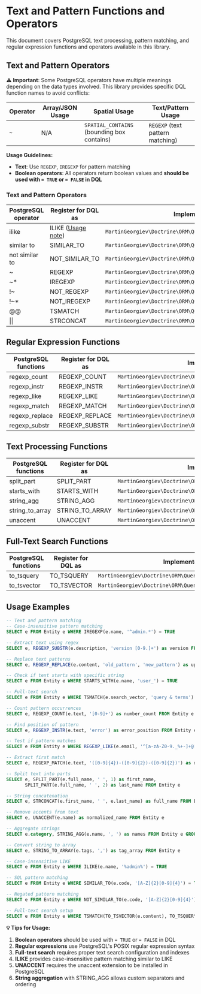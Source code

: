 # Text and Pattern Functions and Operators

This document covers PostgreSQL text processing, pattern matching, and regular expression functions and operators available in this library.

## Text and Pattern Operators

**⚠️ Important**: Some PostgreSQL operators have multiple meanings depending on the data types involved. This library provides specific DQL function names to avoid conflicts:

| Operator | Array/JSON Usage | Spatial Usage | Text/Pattern Usage |
|---|---|---|---|
| `~` | N/A | `SPATIAL_CONTAINS` (bounding box contains) | `REGEXP` (text pattern matching) |

**Usage Guidelines:**
- **Text**: Use `REGEXP`, `IREGEXP` for pattern matching
- **Boolean operators**: All operators return boolean values and **should be used with `= TRUE` or `= FALSE` in DQL**

### Text and Pattern Operators

| PostgreSQL operator | Register for DQL as | Implemented by |
|---|---|---|
| ilike | ILIKE ([Usage note](USE-CASES-AND-EXAMPLES.md)) | `MartinGeorgiev\Doctrine\ORM\Query\AST\Functions\Ilike` |
| similar to | SIMILAR_TO | `MartinGeorgiev\Doctrine\ORM\Query\AST\Functions\SimilarTo` |
| not similar to | NOT_SIMILAR_TO | `MartinGeorgiev\Doctrine\ORM\Query\AST\Functions\NotSimilarTo` |
| ~ | REGEXP | `MartinGeorgiev\Doctrine\ORM\Query\AST\Functions\Regexp` |
| ~* | IREGEXP | `MartinGeorgiev\Doctrine\ORM\Query\AST\Functions\IRegexp` |
| !~ | NOT_REGEXP | `MartinGeorgiev\Doctrine\ORM\Query\AST\Functions\NotRegexp` |
| !~* | NOT_IREGEXP | `MartinGeorgiev\Doctrine\ORM\Query\AST\Functions\NotIRegexp` |
| @@ | TSMATCH | `MartinGeorgiev\Doctrine\ORM\Query\AST\Functions\Tsmatch` |
| \|\| | STRCONCAT | `MartinGeorgiev\Doctrine\ORM\Query\AST\Functions\StrConcat` |

## Regular Expression Functions

| PostgreSQL functions | Register for DQL as | Implemented by |
|---|---|---|
| regexp_count | REGEXP_COUNT | `MartinGeorgiev\Doctrine\ORM\Query\AST\Functions\RegexpCount` |
| regexp_instr | REGEXP_INSTR | `MartinGeorgiev\Doctrine\ORM\Query\AST\Functions\RegexpInstr` |
| regexp_like | REGEXP_LIKE | `MartinGeorgiev\Doctrine\ORM\Query\AST\Functions\RegexpLike` |
| regexp_match | REGEXP_MATCH | `MartinGeorgiev\Doctrine\ORM\Query\AST\Functions\RegexpMatch` |
| regexp_replace | REGEXP_REPLACE | `MartinGeorgiev\Doctrine\ORM\Query\AST\Functions\RegexpReplace` |
| regexp_substr | REGEXP_SUBSTR | `MartinGeorgiev\Doctrine\ORM\Query\AST\Functions\RegexpSubstr` |

## Text Processing Functions

| PostgreSQL functions | Register for DQL as | Implemented by |
|---|---|---|
| split_part | SPLIT_PART | `MartinGeorgiev\Doctrine\ORM\Query\AST\Functions\SplitPart` |
| starts_with | STARTS_WITH | `MartinGeorgiev\Doctrine\ORM\Query\AST\Functions\StartsWith` |
| string_agg | STRING_AGG | `MartinGeorgiev\Doctrine\ORM\Query\AST\Functions\StringAgg` |
| string_to_array | STRING_TO_ARRAY | `MartinGeorgiev\Doctrine\ORM\Query\AST\Functions\StringToArray` |
| unaccent | UNACCENT | `MartinGeorgiev\Doctrine\ORM\Query\AST\Functions\Unaccent` |

## Full-Text Search Functions

| PostgreSQL functions | Register for DQL as | Implemented by |
|---|---|---|
| to_tsquery | TO_TSQUERY | `MartinGeorgiev\Doctrine\ORM\Query\AST\Functions\ToTsquery` |
| to_tsvector | TO_TSVECTOR | `MartinGeorgiev\Doctrine\ORM\Query\AST\Functions\ToTsvector` |

## Usage Examples

```sql
-- Text and pattern matching
-- Case-insensitive pattern matching
SELECT e FROM Entity e WHERE IREGEXP(e.name, '^admin.*') = TRUE

-- Extract text using regex
SELECT e, REGEXP_SUBSTR(e.description, 'version [0-9.]+') as version FROM Entity e

-- Replace text patterns
SELECT e, REGEXP_REPLACE(e.content, 'old_pattern', 'new_pattern') as updated_content FROM Entity e

-- Check if text starts with specific string
SELECT e FROM Entity e WHERE STARTS_WITH(e.name, 'user_') = TRUE

-- Full-text search
SELECT e FROM Entity e WHERE TSMATCH(e.search_vector, 'query & terms') = TRUE

-- Count pattern occurrences
SELECT e, REGEXP_COUNT(e.text, '[0-9]+') as number_count FROM Entity e

-- Find position of pattern
SELECT e, REGEXP_INSTR(e.text, 'error') as error_position FROM Entity e

-- Test if pattern matches
SELECT e FROM Entity e WHERE REGEXP_LIKE(e.email, '^[a-zA-Z0-9._%+-]+@[a-zA-Z0-9.-]+\.[a-zA-Z]{2,}$') = TRUE

-- Extract first match
SELECT e, REGEXP_MATCH(e.text, '([0-9]{4})-([0-9]{2})-([0-9]{2})') as date_parts FROM Entity e

-- Split text into parts
SELECT e, SPLIT_PART(e.full_name, ' ', 1) as first_name,
       SPLIT_PART(e.full_name, ' ', 2) as last_name FROM Entity e

-- String concatenation
SELECT e, STRCONCAT(e.first_name, ' ', e.last_name) as full_name FROM Entity e

-- Remove accents from text
SELECT e, UNACCENT(e.name) as normalized_name FROM Entity e

-- Aggregate strings
SELECT e.category, STRING_AGG(e.name, ', ') as names FROM Entity e GROUP BY e.category

-- Convert string to array
SELECT e, STRING_TO_ARRAY(e.tags, ',') as tag_array FROM Entity e

-- Case-insensitive LIKE
SELECT e FROM Entity e WHERE ILIKE(e.name, '%admin%') = TRUE

-- SQL pattern matching
SELECT e FROM Entity e WHERE SIMILAR_TO(e.code, '[A-Z]{2}[0-9]{4}') = TRUE

-- Negated pattern matching
SELECT e FROM Entity e WHERE NOT_SIMILAR_TO(e.code, '[A-Z]{2}[0-9]{4}') = TRUE

-- Full-text search setup
SELECT e FROM Entity e WHERE TSMATCH(TO_TSVECTOR(e.content), TO_TSQUERY('search & terms')) = TRUE
```

**💡 Tips for Usage:**
1. **Boolean operators** should be used with `= TRUE` or `= FALSE` in DQL
2. **Regular expressions** use PostgreSQL's POSIX regular expression syntax
3. **Full-text search** requires proper text search configuration and indexes
4. **ILIKE** provides case-insensitive pattern matching similar to LIKE
5. **UNACCENT** requires the unaccent extension to be installed in PostgreSQL
6. **String aggregation** with STRING_AGG allows custom separators and ordering
